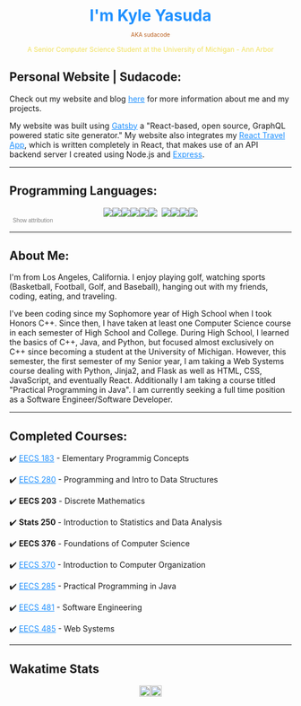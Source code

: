 <style>
	.link {
		color: dodgerblue;
	}
	.link:hover {
		color: rebeccapurple;
	}
	.link:active {
		color: green;
	}
	.title {
		text-align: center;
		font-weight: bold;
		color: dodgerblue;
	}
	.subtitle {	.link {
		color: dodgerblue;
	}
	.link:hover {
		color: rebeccapurple;
	}
	.link:active {
		color: green;
	}
	.title {
		text-align: center;
		font-weight: bold;
		color: dodgerblue;
	}
	.subtitle {
		text-align: center;
		font-size: 12px;
		margin-top: -5px;
		padding: 84x;
		color: #f1e05a;
	}
	.suda {
		font-size: 10px;
		position: relative;
		text-align: center;
		top: -8px;
		color: #ba5e1b;
	}
		text-align: center;
		font-size: 12px;
		margin-top: -5px;
		padding: 84x;
		color: #f1e05a;
	}
	.suda {
		font-size: 10px;
		position: relative;
		text-align: center;
		top: -8px;
		color: #ba5e1b;
	}
	.attribution {
		font-size: 6px;
	}
	.att-link {
		margin-right: 2px;
		display: none;
	}
	.attribution-button {
		background: none;
		border: none;
		color: grey;
		font-size: 10px;
		cursor: pointer;
	}
	.attribution-button:hover {
		color: dodgerblue;
	}
	.attribution-button:active {
		color: green;
	}
	.img-container {
		display: flex;
		justify-content: center;
	}
	.container {
		display: flex;
		justify-content: center;
	}
	.waka1, .waka2 {
		width: 100%;
	}
	/* @media(min-width: 600px) {
		.container{
			flex-direction: column;
			padding: 2px;
		}
	} */
</style>
<script>
	function showAttribution(event) {
		document.getElementById("attribution-link").style.display = 'inline'
	}
</script>

<h1 class="title">I'm Kyle Yasuda</h1>

<p class="suda">AKA sudacode</p>

<p class="subtitle">A Senior Computer Science Student at the University of Michigan - Ann Arbor</p>

## Personal Website | Sudacode:

<p class="website">Check out my website and blog <a class="link" href="https://sudacode.com" name="sudacode-website" rel="noreferrer" target="_blank">here</a> for more information about me and my projects.</p>

My website was built using <a class="link" href="https://www.gatsbyjs.com/" name="sudacode-website" rel="noreferrer" target="_blank">Gatsby</a> a "React-based, open source, GraphQL powered static site generator." My website also integrates my <a class="link" href="https://github.com/ksyasuda/heroku-react-travel-app" rel="noreferrer" target="_blank">React Travel App</a>, which is written completely in React, that makes use of an API backend server I created using Node.js and <a class="link" rel="noreferrer" target="_blank" href="https://expressjs.com/">Express</a>.

---

## Programming Languages:

<div class="img-container">
	<img src="https://img.icons8.com/color/48/000000/c-plus-plus-logo.png"/>
	<img src="https://img.icons8.com/color/48/000000/c-programming.png"/>
	<img src="https://img.icons8.com/color/48/000000/html-5.png"/>
	<img src="https://img.icons8.com/color/48/000000/css3.png"/>
	<img src="https://img.icons8.com/color/48/000000/javascript.png"/>
	<img src="https://img.icons8.com/ultraviolet/40/000000/react.png"/>
	<img style="margin-left: 8px;" src="https://img.icons8.com/color/48/000000/nodejs.png"/>
	<img src="https://img.icons8.com/color/48/000000/java-coffee-cup-logo.png"/>
	<img src="https://img.icons8.com/fluent/48/000000/console.png"/>
	<img src="https://img.icons8.com/color/48/000000/graphql.png"/>
</div>
<div id="attribution" class="attribution">
	<a class="att-link" href="https://icons8.com/icon/40670/c-programming">C Programming icon by Icons8</a>
	<a class="att-link" href="https://icons8.com/icon/108784/javascript">JavaScript icon by Icons8</a>
	<a class="att-link" href="https://icons8.com/icon/13679/java">Java icon by Icons8</a>
	<a class="att-link" href="https://icons8.com/icon/20909/html-5">Html 5 icon by Icons8</a>
	<a class="att-link" href="https://icons8.com/icon/21278/css3">CSS3 icon by Icons8</a>
	<a class="att-link" href="https://icons8.com/icon/Nlsua06Gvxel/react">React icon by Icons8</a>
	<a class="att-link" href="https://icons8.com/icon/WbRVMGxHh74X/console">Console icon by Icons8</a>
	<a class="att-link" href="https://icons8.com/icon/54087/nodejs">Nodejs icon by Icons8</a>
	<a class="att-link" href="https://icons8.com/icon/zdI5E8moxhs-/graphql">Graphql icon by Icons8</a>
	<button class="attribution-button" click="showAttribution()">Show attribution</button>
</div>

---

## About Me:

I'm from Los Angeles, California. I enjoy playing golf, watching sports (Basketball, Football, Golf, and Baseball), hanging out with my friends, coding, eating, and traveling.

I've been coding since my Sophomore year of High School when I took Honors C++. Since then, I have taken at least one Computer Science course in each semester of High School and College. During High School, I learned the basics of C++, Java, and Python, but focused almost exclusively on C++ since becoming a student at the University of Michigan. However, this semester, the first semester of my Senior year, I am taking a Web Systems course dealing with Python, Jinja2, and Flask as well as HTML, CSS, JavaScript, and eventually React. Additionally I am taking a course titled "Practical Programming in Java". I am currently seeking a full time position as a Software Engineer/Software Developer.

---

## Completed Courses:

:heavy_check_mark: <a class="link" href="https://eecs183.github.io/eecs183.org/" rel="noreferrer" target="_blank">EECS 183</a> - Elementary Programmig Concepts

:heavy_check_mark: <a class="link" href="https://eecs280staff.github.io/eecs280.org/" rel="noreferrer" target="_blank">EECS 280</a> - Programming and Intro to Data Structures

:heavy_check_mark: <span style="font-weight: bold;">EECS 203</span> - Discrete Mathematics

:heavy_check_mark: <span style="font-weight: bold;">Stats 250</span> - Introduction to Statistics and Data Analysis

:heavy_check_mark: <span style="font-weight: bold;">EECS 376</span> - Foundations of Computer Science

:heavy_check_mark: <a class="link" href="https://www.eecs.umich.edu/courses/eecs370/eecs370.f20/" rel="noreferrer" target="_blank">EECS 370</a> - Introduction to Computer Organization

:heavy_check_mark: <a class="link" href="https://eecs285.github.io/eecs285.org/" rel="noreferrer" target="_blank">EECS 285</a> - Practical Programming in Java

:heavy_check_mark: <a class="link" href="https://web.eecs.umich.edu/~weimerw/481/" rel="noreferrer" target="\_blank">EECS 481</a> - Software Engineering

:heavy_check_mark: <a class="link" href="https://eecs485staff.github.io/eecs485.org/" rel="noreferrer" target="_blank">EECS 485</a> - Web Systems

---

## Wakatime Stats

<div class="container">
	<a href="https://wakatime.com"><img class="waka1" src="https://wakatime.com/share/@sudacode/e8e25842-cfad-4dd9-93b3-dd9334e5c2f9.png" /></a>
	<a href="https://wakatime.com"><img class="waka2" src="https://wakatime.com/share/@sudacode/83cb08e3-d74a-4a92-bd2d-5abffe146c94.png" /></a>
</div>

<!-- [![willianrod's wakatime stats](https://github-readme-stats.vercel.app/api/wakatime?username=sudacode)](https://github.com/anuraghazra/github-readme-stats) -->
